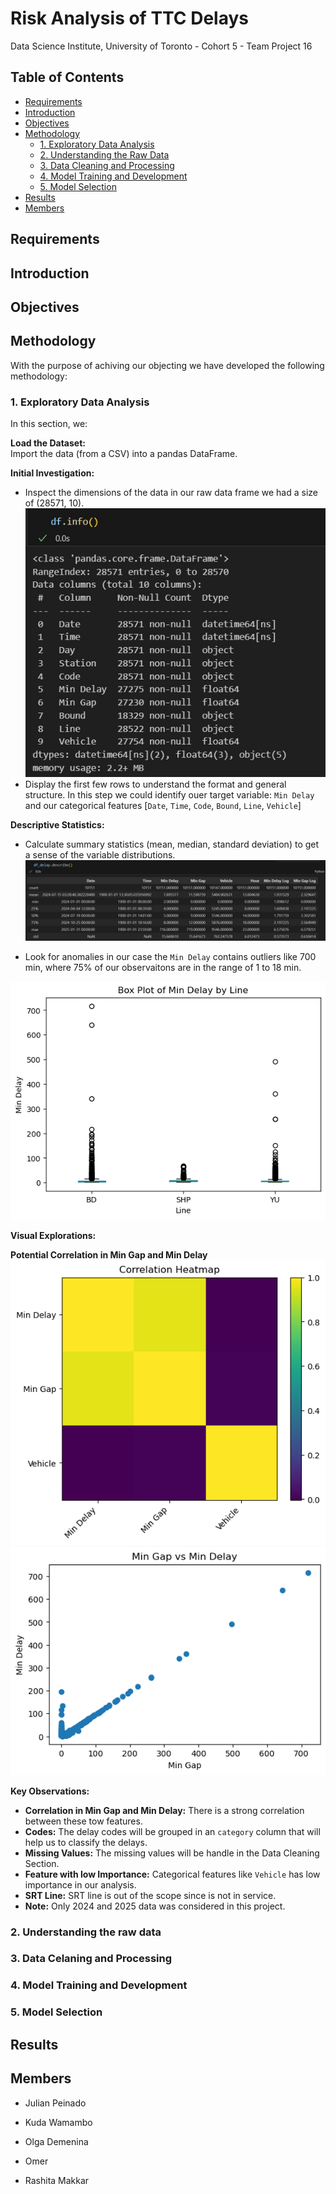 # Risk Analysis of TTC Delays

Data Science Institute, University of Toronto - Cohort 5 - Team Project 16

## Table of Contents

- [Requirements](#requirements)
- [Introduction](#introduction)
- [Objectives](#objectives)
- [Methodology](#methodology)
  - [1. Exploratory Data Analysis](#1-exploratory-data-analysis)
  - [2. Understanding the Raw Data](#2-understanding-the-raw-data)
  - [3. Data Cleaning and Processing](#3-data-cleaning-and-processing)
  - [4. Model Training and Development](#4-model-training-and-development)
  - [5. Model Selection](#5-model-selection)
- [Results](#results)
- [Members](#members)


## Requirements

## Introduction

## Objectives

## Methodology
With the purpose of achiving our objecting we have developed the following methodology:
###     1. Exploratory Data Analysis

In this section, we:

**Load the Dataset:**  
Import the data (from a CSV) into a pandas DataFrame.

**Initial Investigation:**
- Inspect the dimensions of the data in our raw data frame we had a size of (28571, 10).
![Infor_df](02_data_processing/img/02_info_df.jpg)
- Display the first few rows to understand the format and general structure. In this step we could identify ouer target variable: `Min Delay` and our categorical features [`Date`, `Time`, `Code`, `Bound`, `Line`, `Vehicle`]

**Descriptive Statistics:**
- Calculate summary statistics (mean, median, standard deviation) to get a sense of the variable distributions.
![Summary_01](02_data_processing/img/01_DP.jpg)

- Look for anomalies in our case the `Min Delay` contains outliers like 700 min, where 75% of our observaitons are in the range of 1 to 18 min.

![Boxplot_MinDelay](02_data_processing/img/03_MinDelay_boxplot.png)


**Visual Explorations:**  

**Potential Correlation in Min Gap and Min Delay**
![Heat_Map](02_data_processing/img/04_matrix.png)  
![Scatter](02_data_processing/img/05_scatter.png)  


**Key Observations:**  
- **Correlation in Min Gap and Min Delay:** There is a strong correlation between these tow features.
- **Codes:** The delay codes will be grouped in an `category` column that will help us to classify the delays.
- **Missing Values:** The missing values will be handle in the Data Cleaning Section.
- **Feature with low Importance:** Categorical features like `Vehicle` has low importance in our analysis.
- **SRT Line:** SRT line is out of the scope since is not in service.
- **Note:** Only 2024 and 2025 data was considered in this project.

###     2. Understanding the raw data

###     3. Data Celaning and Processing

###     4. Model Training and Development

###     5. Model Selection

## Results

## Members

- Julian Peinado

- Kuda Wamambo

- Olga Demenina

- Omer

- Rashita Makkar





